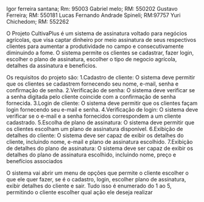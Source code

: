 <!-- Integrantes -->
Igor ferreira santana; Rm: 95003
Gabriel melo; RM: 550202
Gustavo Ferreira; RM: 550181
Lucas Fernando Andrade Spineli; RM:97757
Yuri Chichedom; RM: 552262

<!-- Descrição Do Projeto -->

O Projeto CultivaPlus é um sistema de assinatura voltado para negócios agrícolas, que visa captar dinheiro por meio assinatura de seus respectivos clientes para aumentar a produtividade no campo e consecutivamente diminuindo a fome.
O sistema permite os clientes se cadastrar, fazer login, escolher o plano de assinatura, escolher o tipo de negocio agrícola, detalhes da assinatura e beneficios.

<!-- Requisitos -->
Os requisitos do projeto são:
1.Cadastro de cliente: O sistema deve permitir que os clientes se cadastrem fornecendo seu nome, e-mail, senha e confirmação de senha.
2.Verificação de senha: O sistema deve verificar se a senha digitada pelo cliente coincide com a confirmação de senha fornecida.
3.Login de cliente: O sistema deve permitir que os clientes façam login fornecendo seu e-mail e senha.
4.Verificação de login: O sistema deve verificar se o e-mail e a senha fornecidos correspondem a um cliente cadastrado.
5.Escolha de plano de assinatura: O sistema deve permitir que os clientes escolham um plano de assinatura disponível.
6.Exibição de detalhes do cliente: O sistema deve ser capaz de exibir os detalhes do cliente, incluindo nome, e-mail e plano de assinatura escolhido.
7.Exibição de detalhes do plano de assinatura: O sistema deve ser capaz de exibir os detalhes do plano de assinatura escolhido, incluindo nome, preço e benefícios associados


<!-- Instrução de uso -->
O sistema vai abrir um menu de opções que permite o cliente escolher o que ele quer fazer, se é o cadastro, login, escolher plano de assinatura, exibir detalhes do cliente e sair.
Tudo isso é enumerado do 1 ao 5, permitindo o cliente escolher qual ação ele deseja realizar


